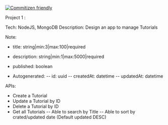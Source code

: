 [![Commitizen friendly](https://img.shields.io/badge/commitizen-friendly-brightgreen.svg)](http://commitizen.github.io/cz-cli/)

Project 1 :

Tech: NodeJS, MongoDB
Description: Design an app to manage Tutorials

Note:

- title: string|min:3|max:100|required
- description: string|min:1|max:5000|required
- published: boolean

- Autogenerated:
  -- id: uuid
  -- createdAt: datetime
  -- updatedAt: datetime

APIs:

- Create a Tutorial
- Update a Tutorial by ID
- Delete a Tutorial by ID
- Get all Tutorials
  -- Able to search by Title
  -- Able to sort by crated/updated date (Default updated DESC)

